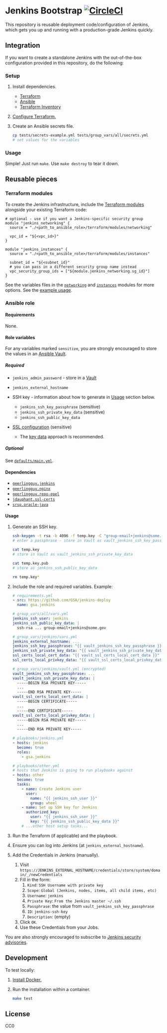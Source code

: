 # Jenkins Bootstrap [![CircleCI](https://circleci.com/gh/GSA/jenkins-deploy.svg?style=svg)](https://circleci.com/gh/GSA/jenkins-deploy)

This repository is reusable deployment code/configuration of Jenkins, which gets you up and running with a production-grade Jenkins quickly.

## Integration

If you want to create a standalone Jenkins with the out-of-the-box configuration provided in this repository, do the following:

### Setup

1. Install dependencies.
    * [Terraform](https://www.terraform.io/)
    * [Ansible](http://docs.ansible.com/ansible/intro_installation.html)
    * [Terraform Inventory](https://github.com/adammck/terraform-inventory)
1. [Configure Terraform.](https://www.terraform.io/docs/providers/aws/#authentication)
1. Create an Ansible secrets file.

    ```sh
    cp tests/secrets-example.yml tests/group_vars/all/secrets.yml
    # set values for the variables
    ```

### Usage

Simple! Just run `make`. Use `make destroy` to tear it down.

## Reusable pieces

### Terraform modules

To create the Jenkins infrastructure, include the [Terraform modules](https://www.terraform.io/docs/modules/index.html) alongside your existing Terraform code:

```hcl
# optional - use if you want a Jenkins-specific security group
module "jenkins_networking" {
  source = "./<path_to_ansible_role>/terraform/modules/networking"

  vpc_id = "${<vpc_id>}"
}

module "jenkins_instances" {
  source = "./<path_to_ansible_role>/terraform/modules/instances"

  subnet_id = "${<subnet_id}"
  # you can pass in a different security group name instead
  vpc_security_group_ids = ["${module.jenkins_networking.sg_id}"]
}
```

See the variables files in the [`networking`](terraform/modules/networking/vars.tf) and [`instances`](terraform/modules/instances/vars.tf) modules for more options. See the [example usage](terraform/aws.tf).

### Ansible role

#### Requirements

None.

#### Role variables

For any variables marked `sensitive`, you are strongly encouraged to store the values in an [Ansible Vault](https://docs.ansible.com/ansible/playbooks_vault.html).

##### Required

* `jenkins_admin_password` - store in a [Vault](https://docs.ansible.com/ansible/playbooks_vault.html)
* `jenkins_external_hostname`

* SSH key - information about how to generate in [Usage](#usage) section below.
    * `jenkins_ssh_key_passphrase` (sensitive)
    * `jenkins_ssh_private_key_data` (sensitive)
    * `jenkins_ssh_public_key_data`
* [SSL configuration](https://github.com/jdauphant/ansible-role-ssl-certs#examples) (sensitive)
    * The [key data](https://github.com/jdauphant/ansible-role-ssl-certs#example-to-deploy-a-ssl-certificate-stored-in-variables) approach is recommended.

##### Optional

See [`defaults/main.yml`](defaults/main.yml).

#### Dependencies

* [`geerlingguy.jenkins`](https://galaxy.ansible.com/geerlingguy/jenkins/)
* [`geerlingguy.nginx`](https://galaxy.ansible.com/geerlingguy/nginx/)
* [`geerlingguy.repo-epel`](https://galaxy.ansible.com/geerlingguy/repo-epel/)
* [`jdauphant.ssl-certs`](https://galaxy.ansible.com/jdauphant/ssl-certs/)
* [`srsp.oracle-java`](https://galaxy.ansible.com/srsp/oracle-java/)

#### Usage

1. Generate an SSH key.

    ```sh
    ssh-keygen -t rsa -b 4096 -f temp.key -C "group-email+jenkins@some.gov"
    # enter a passphrase - store in Vault as vault_jenkins_ssh_key_passphrase

    cat temp.key
    # store in Vault as vault_jenkins_ssh_private_key_data

    cat temp.key.pub
    # store as jenkins_ssh_public_key_data

    rm temp.key*
    ```

1. Include the role and required variables. Example:

    ```yaml
    # requirements.yml
    - src: https://github.com/GSA/jenkins-deploy
      name: gsa.jenkins

    # group_vars/all/vars.yml
    jenkins_ssh_user: jenkins
    jenkins_ssh_public_key_data: |
      ssh-rsa ... group-email+jenkins@some.gov

    # group_vars/jenkins/vars.yml
    jenkins_external_hostname: ...
    jenkins_ssh_key_passphrase: "{{ vault_jenkins_ssh_key_passphrase }}"
    jenkins_ssh_private_key_data: "{{ vault_jenkins_ssh_private_key_data }}"
    ssl_certs_local_cert_data: "{{ vault_ssl_certs_local_cert_data }}"
    ssl_certs_local_privkey_data: "{{ vault_ssl_certs_local_privkey_data }}"

    # group_vars/jenkins/vault.yml (encrypted)
    vault_jenkins_ssh_key_passphrase: ...
    vault_jenkins_ssh_private_key_data: |
      -----BEGIN RSA PRIVATE KEY-----
      ...
      -----END RSA PRIVATE KEY-----
    vault_ssl_certs_local_cert_data: |
      -----BEGIN CERTIFICATE-----
      ...
      -----END CERTIFICATE-----
    vault_ssl_certs_local_privkey_data: |
      -----BEGIN RSA PRIVATE KEY-----
      ...
      -----END RSA PRIVATE KEY-----

    # playbooks/jenkins.yml
    - hosts: jenkins
      become: true
      roles:
        - gsa.jenkins

    # playbooks/other.yml
    # hosts that Jenkins is going to run playbooks against
    - hosts: other
      become: true
      tasks:
        - name: Create Jenkins user
          user:
            name: "{{ jenkins_ssh_user }}"
            group: wheel
        - name: Set up SSH key for Jenkins
          authorized_key:
            user: "{{ jenkins_ssh_user }}"
            key: "{{ jenkins_ssh_public_key_data }}"
        # ...other host setup tasks...
    ```

1. Run the Terraform (if applicable) and the playbook.
1. Ensure you can log into Jenkins (at `jenkins_external_hostname`).
1. Add the Credentials in Jenkins (manually).
    1. Visit `https://JENKINS_EXTERNAL_HOSTNAME/credentials/store/system/domain/_/newCredentials`
    1. Fill in the form:
        1. `Kind`: `SSH Username with private key`
        1. `Scope`: `Global (Jenkins, nodes, items, all child items, etc)`
        1. `Username`: `jenkins`
        1. `Private Key`: `From the Jenkins master ~/.ssh`
        1. `Passphrase`: the value from `vault_jenkins_ssh_key_passphrase`
        1. `ID`: `jenkins-ssh-key`
        1. `Description`: (empty)
    1. Click `OK`.
    1.  Use these Credentials from your Jobs.

You are also strongly encouraged to subscribe to [Jenkins security advisories](https://jenkins.io/security/).

## Development

To test locally:

1. [Install Docker.](https://www.docker.com/community-edition#/download)
1. Run the installation within a container.

    ```sh
    make test
    ```

## License

CC0
